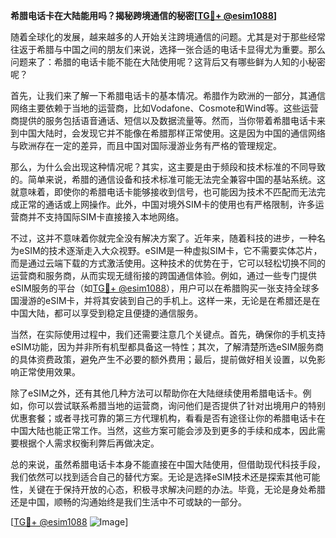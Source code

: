 **希腊电话卡在大陆能用吗？揭秘跨境通信的秘密[[TG💪+ @esim1088](https://t.me/s/esim1088)]**

随着全球化的发展，越来越多的人开始关注跨境通信的问题。尤其是对于那些经常往返于希腊与中国之间的朋友们来说，选择一张合适的电话卡显得尤为重要。那么问题来了：希腊的电话卡能不能在大陆使用呢？这背后又有哪些鲜为人知的小秘密呢？

首先，让我们来了解一下希腊电话卡的基本情况。希腊作为欧洲的一部分，其通信网络主要依赖于当地的运营商，比如Vodafone、Cosmote和Wind等。这些运营商提供的服务包括语音通话、短信以及数据流量等。然而，当你带着希腊电话卡来到中国大陆时，会发现它并不能像在希腊那样正常使用。这是因为中国的通信网络与欧洲存在一定的差异，而且中国对国际漫游业务有严格的管理规定。

那么，为什么会出现这种情况呢？其实，这主要是由于频段和技术标准的不同导致的。简单来说，希腊的通信设备和技术标准可能无法完全兼容中国的基站系统。这就意味着，即使你的希腊电话卡能够接收到信号，也可能因为技术不匹配而无法完成正常的通话或上网操作。此外，中国对境外SIM卡的使用也有严格限制，许多运营商并不支持国际SIM卡直接接入本地网络。

不过，这并不意味着你就完全没有解决方案了。近年来，随着科技的进步，一种名为eSIM的技术逐渐走入大众视野。eSIM是一种虚拟SIM卡，它不需要实体芯片，而是通过云端下载的方式激活使用。这种技术的优势在于，它可以轻松切换不同的运营商和服务商，从而实现无缝衔接的跨国通信体验。例如，通过一些专门提供eSIM服务的平台（如[TG💪+ @esim1088](https://t.me/s/esim1088)），用户可以在希腊购买一张支持全球多国漫游的eSIM卡，并将其安装到自己的手机上。这样一来，无论是在希腊还是在中国大陆，都可以享受到稳定且便捷的通信服务。

当然，在实际使用过程中，我们还需要注意几个关键点。首先，确保你的手机支持eSIM功能，因为并非所有机型都具备这一特性；其次，了解清楚所选eSIM服务商的具体资费政策，避免产生不必要的额外费用；最后，提前做好相关设置，以免影响正常使用效果。

除了eSIM之外，还有其他几种方法可以帮助你在大陆继续使用希腊电话卡。例如，你可以尝试联系希腊当地的运营商，询问他们是否提供了针对出境用户的特别优惠套餐；或者寻找可靠的第三方代理机构，看看是否有途径让你的希腊电话卡在中国大陆也能正常工作。当然，这些方案可能会涉及到更多的手续和成本，因此需要根据个人需求权衡利弊后再做决定。

总的来说，虽然希腊电话卡本身不能直接在中国大陆使用，但借助现代科技手段，我们依然可以找到适合自己的替代方案。无论是选择eSIM技术还是探索其他可能性，关键在于保持开放的心态，积极寻求解决问题的办法。毕竟，无论是身处希腊还是中国，顺畅的沟通始终是我们生活中不可或缺的一部分。

[[TG💪+ @esim1088](https://t.me/s/esim1088) ![Image](https://i.postimg.cc/4NQfJmqS/Snipaste-2025-05-13-00-14-12.png)]